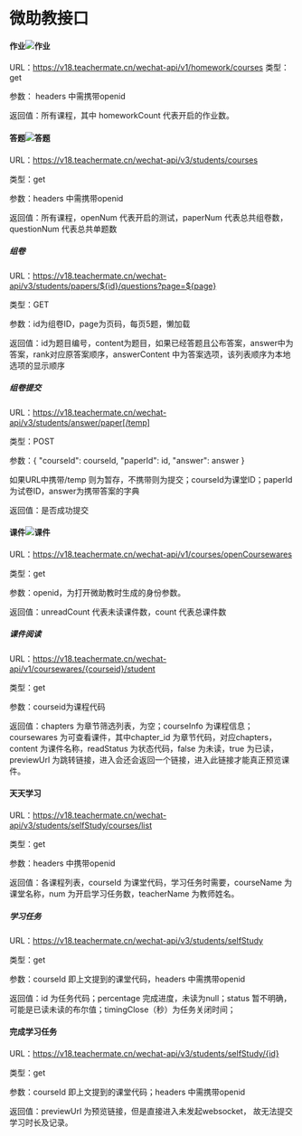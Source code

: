 # 微助教接口



#### 作业![作业](https://app.teachermate.com.cn/wechat-pro-ssr/images/homework.png)

URL：https://v18.teachermate.cn/wechat-api/v1/homework/courses
类型：get

参数： headers 中需携带openid

返回值：所有课程，其中 homeworkCount 代表开启的作业数。



#### 答题![答题](https://app.teachermate.com.cn/wechat-pro-ssr/images/answer.png)

URL：https://v18.teachermate.cn/wechat-api/v3/students/courses

类型：get

参数：headers 中需携带openid

返回值：所有课程，openNum 代表开启的测试，paperNum 代表总共组卷数， questionNum 代表总共单题数

##### 组卷

URL：https://v18.teachermate.cn/wechat-api/v3/students/papers/${id}/questions?page=${page}

类型：GET

参数：id为组卷ID，page为页码，每页5题，懒加载

返回值：id为题目编号，content为题目，如果已经答题且公布答案，answer中为答案，rank对应原答案顺序，answerContent 中为答案选项，该列表顺序为本地选项的显示顺序



##### 组卷提交

URL：https://v18.teachermate.cn/wechat-api/v3/students/answer/paper[/temp]

类型：POST

参数：{ "courseId": courseId, "paperId": id, "answer": answer }

如果URL中携带/temp 则为暂存，不携带则为提交；courseId为课堂ID；paperId为试卷ID，answer为携带答案的字典

返回值：是否成功提交





#### 课件![课件](https://app.teachermate.com.cn/wechat-pro-ssr/images/courseware.png)

URL：https://v18.teachermate.cn/wechat-api/v1/courses/openCoursewares

类型：get

参数：openid，为打开微助教时生成的身份参数。

返回值：unreadCount 代表未读课件数，count 代表总课件数

##### 课件阅读

URL：https://v18.teachermate.cn/wechat-api/v1/coursewares/{courseid}/student

类型：get

参数：courseid为课程代码

返回值：chapters 为章节筛选列表，为空；courseInfo 为课程信息；coursewares 为可查看课件，其中chapter_id 为章节代码，对应chapters，content 为课件名称，readStatus 为状态代码，false 为未读，true 为已读，previewUrl 为跳转链接，进入会还会返回一个链接，进入此链接才能真正预览课件。


#### 天天学习

URL：https://v18.teachermate.cn/wechat-api/v3/students/selfStudy/courses/list

类型：get

参数：headers 中携带openid

返回值：各课程列表，courseId 为课堂代码，学习任务时需要，courseName 为课堂名称，num 为开启学习任务数，teacherName 为教师姓名。

##### 学习任务

URL：https://v18.teachermate.cn/wechat-api/v3/students/selfStudy

类型：get

参数：courseId 即上文提到的课堂代码，headers 中需携带openid

返回值：id 为任务代码；percentage 完成进度，未读为null；status 暂不明确，可能是已读未读的布尔值；timingClose（秒）为任务关闭时间；

#### 完成学习任务

URL：https://v18.teachermate.cn/wechat-api/v3/students/selfStudy/{id}

类型：get

参数：courseId 即上文提到的课堂代码；headers 中需携带openid

返回值：previewUrl 为预览链接，但是直接进入未发起websocket， 故无法提交学习时长及记录。



